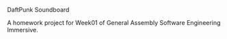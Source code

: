DaftPunk Soundboard

A homework project for Week01 of General Assembly Software Engineering Immersive. 

